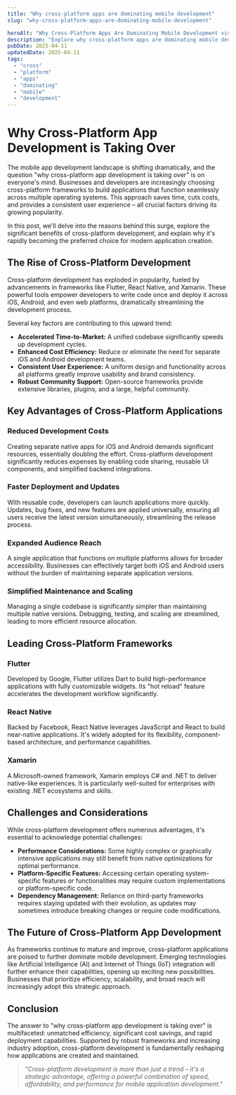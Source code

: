 ```yaml
---
title: "Why cross-platform apps are dominating mobile development"
slug: "why-cross-platform-apps-are-dominating-mobile-development"

heroAlt: "Why Cross-Platform Apps Are Dominating Mobile Development visual cover image"
description: "Explore why cross-platform apps are dominating mobile development in this detailed guide, offering insights, strategies, and practical tips to enhance your understanding and application of the topic."
pubDate: 2025-04-11
updatedDate: 2025-04-11
tags:
  - "cross"
  - "platform"
  - "apps"
  - "dominating"
  - "mobile"
  - "development"
---
```


# Why Cross-Platform App Development is Taking Over

The mobile app development landscape is shifting dramatically, and the question "why cross-platform app development is taking over" is on everyone's mind. Businesses and developers are increasingly choosing cross-platform frameworks to build applications that function seamlessly across multiple operating systems. This approach saves time, cuts costs, and provides a consistent user experience – all crucial factors driving its growing popularity.

In this post, we'll delve into the reasons behind this surge, explore the significant benefits of cross-platform development, and explain why it's rapidly becoming the preferred choice for modern application creation.

## The Rise of Cross-Platform Development

Cross-platform development has exploded in popularity, fueled by advancements in frameworks like Flutter, React Native, and Xamarin. These powerful tools empower developers to write code once and deploy it across iOS, Android, and even web platforms, dramatically streamlining the development process.

Several key factors are contributing to this upward trend:

- **Accelerated Time-to-Market:** A unified codebase significantly speeds up development cycles.
- **Enhanced Cost Efficiency:** Reduce or eliminate the need for separate iOS and Android development teams.
- **Consistent User Experience:** A uniform design and functionality across all platforms greatly improve usability and brand consistency.
- **Robust Community Support:** Open-source frameworks provide extensive libraries, plugins, and a large, helpful community.

## Key Advantages of Cross-Platform Applications

### Reduced Development Costs

Creating separate native apps for iOS and Android demands significant resources, essentially doubling the effort. Cross-platform development significantly reduces expenses by enabling code sharing, reusable UI components, and simplified backend integrations.

### Faster Deployment and Updates

With reusable code, developers can launch applications more quickly. Updates, bug fixes, and new features are applied universally, ensuring all users receive the latest version simultaneously, streamlining the release process.

### Expanded Audience Reach

A single application that functions on multiple platforms allows for broader accessibility. Businesses can effectively target both iOS and Android users without the burden of maintaining separate application versions.

### Simplified Maintenance and Scaling

Managing a single codebase is significantly simpler than maintaining multiple native versions. Debugging, testing, and scaling are streamlined, leading to more efficient resource allocation.

## Leading Cross-Platform Frameworks

### Flutter

Developed by Google, Flutter utilizes Dart to build high-performance applications with fully customizable widgets. Its "hot reload" feature accelerates the development workflow significantly.

### React Native

Backed by Facebook, React Native leverages JavaScript and React to build near-native applications. It's widely adopted for its flexibility, component-based architecture, and performance capabilities.

### Xamarin

A Microsoft-owned framework, Xamarin employs C# and .NET to deliver native-like experiences. It is particularly well-suited for enterprises with existing .NET ecosystems and skills.

## Challenges and Considerations

While cross-platform development offers numerous advantages, it's essential to acknowledge potential challenges:

- **Performance Considerations:** Some highly complex or graphically intensive applications may still benefit from native optimizations for optimal performance.
- **Platform-Specific Features:** Accessing certain operating system-specific features or functionalities may require custom implementations or platform-specific code.
- **Dependency Management:** Reliance on third-party frameworks requires staying updated with their evolution, as updates may sometimes introduce breaking changes or require code modifications.

## The Future of Cross-Platform App Development

As frameworks continue to mature and improve, cross-platform applications are poised to further dominate mobile development. Emerging technologies like Artificial Intelligence (AI) and Internet of Things (IoT) integration will further enhance their capabilities, opening up exciting new possibilities. Businesses that prioritize efficiency, scalability, and broad reach will increasingly adopt this strategic approach.

## Conclusion

The answer to "why cross-platform app development is taking over" is multifaceted: unmatched efficiency, significant cost savings, and rapid deployment capabilities. Supported by robust frameworks and increasing industry adoption, cross-platform development is fundamentally reshaping how applications are created and maintained.

> _"Cross-platform development is more than just a trend – it's a strategic advantage, offering a powerful combination of speed, affordability, and performance for mobile application development."_
